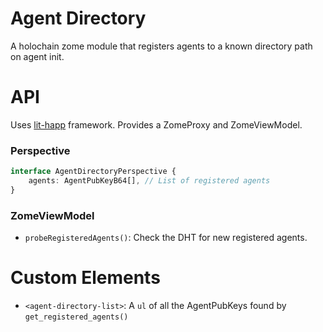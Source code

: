 # Agent Directory

A holochain zome module that registers agents to a known directory path on agent init.


# API

Uses [lit-happ](https://www.npmjs.com/package/@ddd-qc/lit-happ) framework.
Provides a ZomeProxy and ZomeViewModel.

### Perspective

```typescript
interface AgentDirectoryPerspective {
    agents: AgentPubKeyB64[], // List of registered agents
}
```

### ZomeViewModel
 - `probeRegisteredAgents()`: Check the DHT for new registered agents.


# Custom Elements
- `<agent-directory-list>`: A `ul` of all the AgentPubKeys found by `get_registered_agents()`
